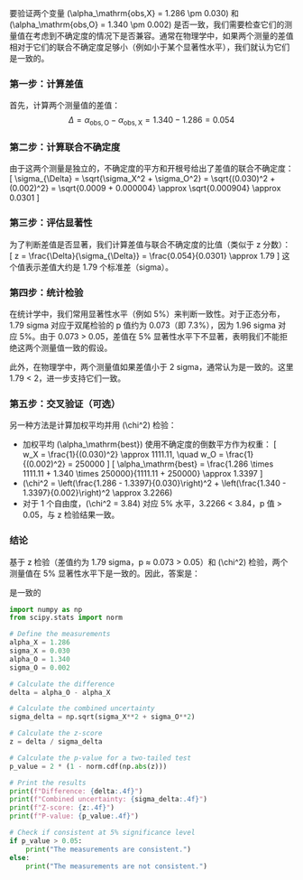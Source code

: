 要验证两个变量 \(\alpha_\mathrm{obs,X} = 1.286 \pm 0.030\) 和 \(\alpha_\mathrm{obs,O} = 1.340 \pm 0.002\) 是否一致，我们需要检查它们的测量值在考虑到不确定度的情况下是否兼容。通常在物理学中，如果两个测量的差值相对于它们的联合不确定度足够小（例如小于某个显著性水平），我们就认为它们是一致的。

### 第一步：计算差值
首先，计算两个测量值的差值：
$$
\Delta = \alpha_\mathrm{obs,O} - \alpha_\mathrm{obs,X} = 1.340 - 1.286 = 0.054
$$

### 第二步：计算联合不确定度
由于这两个测量是独立的，不确定度的平方和开根号给出了差值的联合不确定度：
\[
\sigma_{\Delta} = \sqrt{\sigma_X^2 + \sigma_O^2} = \sqrt{(0.030)^2 + (0.002)^2} = \sqrt{0.0009 + 0.000004} \approx \sqrt{0.000904} \approx 0.0301
\]

### 第三步：评估显著性
为了判断差值是否显著，我们计算差值与联合不确定度的比值（类似于 z 分数）：
\[
z = \frac{\Delta}{\sigma_{\Delta}} = \frac{0.054}{0.0301} \approx 1.79
\]
这个值表示差值大约是 1.79 个标准差（sigma）。

### 第四步：统计检验
在统计学中，我们常用显著性水平（例如 5%）来判断一致性。对于正态分布，1.79 sigma 对应于双尾检验的 p 值约为 0.073（即 7.3%），因为 1.96 sigma 对应 5%。由于 0.073 > 0.05，差值在 5% 显著性水平下不显著，表明我们不能拒绝这两个测量值一致的假设。

此外，在物理学中，两个测量值如果差值小于 2 sigma，通常认为是一致的。这里 1.79 < 2，进一步支持它们一致。

### 第五步：交叉验证（可选）
另一种方法是计算加权平均并用 \(\chi^2\) 检验：
- 加权平均 \(\alpha_\mathrm{best}\) 使用不确定度的倒数平方作为权重：
  \[
  w_X = \frac{1}{(0.030)^2} \approx 1111.11, \quad w_O = \frac{1}{(0.002)^2} = 250000
  \]
  \[
  \alpha_\mathrm{best} = \frac{1.286 \times 1111.11 + 1.340 \times 250000}{1111.11 + 250000} \approx 1.3397
  \]
- \(\chi^2 = \left(\frac{1.286 - 1.3397}{0.030}\right)^2 + \left(\frac{1.340 - 1.3397}{0.002}\right)^2 \approx 3.2266\)
- 对于 1 个自由度，\(\chi^2 = 3.84\) 对应 5% 水平，3.2266 < 3.84，p 值 > 0.05，与 z 检验结果一致。

### 结论
基于 z 检验（差值约为 1.79 sigma，p ≈ 0.073 > 0.05）和 \(\chi^2\) 检验，两个测量值在 5% 显著性水平下是一致的。因此，答案是：

是一致的

```python
import numpy as np
from scipy.stats import norm

# Define the measurements
alpha_X = 1.286
sigma_X = 0.030
alpha_O = 1.340
sigma_O = 0.002

# Calculate the difference
delta = alpha_O - alpha_X

# Calculate the combined uncertainty
sigma_delta = np.sqrt(sigma_X**2 + sigma_O**2)

# Calculate the z-score
z = delta / sigma_delta

# Calculate the p-value for a two-tailed test
p_value = 2 * (1 - norm.cdf(np.abs(z)))

# Print the results
print(f"Difference: {delta:.4f}")
print(f"Combined uncertainty: {sigma_delta:.4f}")
print(f"Z-score: {z:.4f}")
print(f"P-value: {p_value:.4f}")

# Check if consistent at 5% significance level
if p_value > 0.05:
    print("The measurements are consistent.")
else:
    print("The measurements are not consistent.")
```

